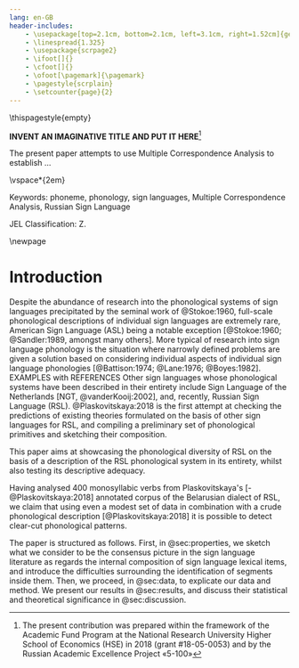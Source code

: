 ```yaml
---
lang: en-GB
header-includes: 
	- \usepackage[top=2.1cm, bottom=2.1cm, left=3.1cm, right=1.52cm]{geometry}
	- \linespread{1.325}
	- \usepackage{scrpage2}
	- \ifoot[]{}
	- \cfoot[]{}
	- \ofoot[\pagemark]{\pagemark}
	- \pagestyle{scrplain}
	- \setcounter{page}{2}
---
```


\thispagestyle{empty}

**INVENT AN IMAGINATIVE TITLE AND PUT IT HERE**[^1]

The present paper attempts to use Multiple Correspondence Analysis to establish ...

\vspace*{2em}

Keywords: phoneme, phonology, sign languages, Multiple Correspondence Analysis, Russian Sign Language

JEL Classification: Z.

\newpage

# Introduction #

Despite the abundance of research into the phonological systems of sign languages precipitated by the seminal work of @Stokoe:1960, full-scale phonological descriptions of individual sign languages are extremely rare, American Sign Language (ASL) being a notable exception [@Stokoe:1960; @Sandler:1989, amongst many others]. More typical of research into sign language phonology is the situation where narrowly defined problems are given a solution based on considering individual aspects of individual sign language phonologies [@Battison:1974; @Lane:1976; @Boyes:1982]. EXAMPLES with REFERENCES Other sign languages whose phonological systems have been described in their entirety include Sign Language of the Netherlands [NGT, @vanderKooij:2002], and, recently, Russian Sign Language (RSL). @Plaskovitskaya:2018 is the first attempt at checking the predictions of existing theories formulated on the basis of other sign languages for RSL, and compiling a preliminary set of phonological primitives and sketching their composition.

This paper aims at showcasing the phonological diversity of RSL on the basis of a description of the RSL phonological system in its entirety, whilst also testing its descriptive adequacy.

Having analysed 400 monosyllabic verbs from Plaskovitskaya's [-@Plaskovitskaya:2018] annotated corpus of the Belarusian dialect of RSL, we claim that using even a modest set of data in combination with a crude phonological description [@Plaskovitskaya:2018] it is possible to detect clear-cut phonological patterns. 

The paper is structured as follows. First, in @sec:properties, we sketch what we consider to be the consensus picture in the sign language literature as regards the internal composition of sign language lexical items, and introduce the difficulties surrounding the identification of segments inside them. Then, we proceed, in @sec:data, to explicate our data and method. We present our results in @sec:results, and discuss their statistical and theoretical significance in @sec:discussion.

[^1]: The present contribution was prepared within the framework of the Academic Fund Program at the National Research University Higher School of Economics (HSE) in 2018 (grant \#18-05-0053) and by the Russian Academic Excellence Project «5-100»
